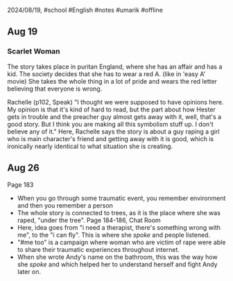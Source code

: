 2024/08/19, #school #English #notes #umarik #offline 
## Aug 19
### Scarlet Woman
The story takes place in puritan England, where she has an affair and has a kid. The society decides that she has to wear a red A. (like in 'easy A' movie) She takes the whole thing in a lot of pride and wears the red letter believing that everyone is wrong.

Rachelle (p102, Speak)
	"I thought we were supposed to have opinions here. My opinion is that it's kind of hard to read, but the part about how Hester gets in trouble and the preacher guy almost gets away with it, well, that's a good story. But I think you are making all this symbolism stuff up. I don't believe any of it."
Here, Rachelle says the story is about a guy raping a girl who is main character's friend and getting away with it is good, which is ironically nearly identical to what situation she is creating.
## Aug 26
Page 183
- When you go through some traumatic event, you remember environment and then you remember a person
- The whole story is connected to trees, as it is the place where she was raped, "under the tree".
Page 184-186, Chat Room
- Here, idea goes from "i need a therapist, there's something wrong with me", to the "i can fly". This is where she *spoke* and people listened.
- "#me too" is a campaign where woman who are victim of rape were able to share their traumatic experiences throughout internet. 
- When she wrote Andy's name on the bathroom, this was the way how she *spoke* and which helped her to understand herself and fight Andy later on. 